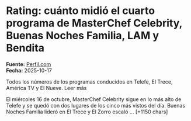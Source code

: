 # Rating: cuánto midió el cuarto programa de MasterChef Celebrity, Buenas Noches Familia, LAM y Bendita

**Fuente:** [Perfil.com](https://exitoina.perfil.com/noticias/rating/rating-cuanto-midio-cuarto-programa-masterchef-celebrity-buenas-noches-familia-lam-bendita.phtml)  
**Fecha:** 2025-10-17

Todos los números de los programas conducidos en Telefe, El Trece, América TV y El Nueve. Leer más

El miércoles 16 de octubre, MasterChef Celebrity sigue en lo más alto de Telefe y se quedó con dos lugares de los cinco más vistos del día. Buenas Noches Familia lideró en El Trece y El Zorro escaló … [+1150 chars]
